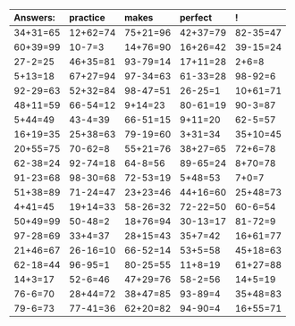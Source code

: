 | Answers: | practice | makes | perfect | ! |
| :--- | :--- | :--- | :--- | :--- |
| 34+31=65 | 12+62=74 | 75+21=96 | 42+37=79 | 82-35=47 | 
| 60+39=99 | 10-7=3 | 14+76=90 | 16+26=42 | 39-15=24 | 
| 27-2=25 | 46+35=81 | 93-79=14 | 17+11=28 | 2+6=8 | 
| 5+13=18 | 67+27=94 | 97-34=63 | 61-33=28 | 98-92=6 | 
| 92-29=63 | 52+32=84 | 98-47=51 | 26-25=1 | 10+61=71 | 
| 48+11=59 | 66-54=12 | 9+14=23 | 80-61=19 | 90-3=87 | 
| 5+44=49 | 43-4=39 | 66-51=15 | 9+11=20 | 62-5=57 | 
| 16+19=35 | 25+38=63 | 79-19=60 | 3+31=34 | 35+10=45 | 
| 20+55=75 | 70-62=8 | 55+21=76 | 38+27=65 | 72+6=78 | 
| 62-38=24 | 92-74=18 | 64-8=56 | 89-65=24 | 8+70=78 | 
| 91-23=68 | 98-30=68 | 72-53=19 | 5+48=53 | 7+0=7 | 
| 51+38=89 | 71-24=47 | 23+23=46 | 44+16=60 | 25+48=73 | 
| 4+41=45 | 19+14=33 | 58-26=32 | 72-22=50 | 60-6=54 | 
| 50+49=99 | 50-48=2 | 18+76=94 | 30-13=17 | 81-72=9 | 
| 97-28=69 | 33+4=37 | 28+15=43 | 35+7=42 | 16+61=77 | 
| 21+46=67 | 26-16=10 | 66-52=14 | 53+5=58 | 45+18=63 | 
| 62-18=44 | 96-95=1 | 80-25=55 | 11+8=19 | 61+27=88 | 
| 14+3=17 | 52-6=46 | 47+29=76 | 58-2=56 | 14+5=19 | 
| 76-6=70 | 28+44=72 | 38+47=85 | 93-89=4 | 35+48=83 | 
| 79-6=73 | 77-41=36 | 62+20=82 | 94-90=4 | 16+55=71 | 

